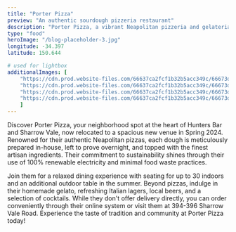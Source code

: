 ```yaml
---
title: "Porter Pizza"
preview: "An authentic sourdough pizzeria restaurant"
description: "Porter Pizza, a vibrant Neapolitan pizzeria and gelateria in Sheffield's heart, offers handmade pizzas crafted with locally sourced ingredients and baked to perfection in their Scugnizzo oven. Whether dining in their cozy restaurant or ordering online for takeaway, they promise a delightful experience with fresh flavors and a warm, friendly atmosphere."
type: "food"
heroImage: "/blog-placeholder-3.jpg"
longitude: -34.397
latitude: 150.644

# used for lightbox
additionalImages: [
    "https://cdn.prod.website-files.com/66637ca2fcf1b32b5acc349c/66673de73858e856c9b96e35_sfc%205.avif",
    "https://cdn.prod.website-files.com/66637ca2fcf1b32b5acc349c/66673dc78ea18ad0812ed15b_sfc%204.avif",
    "https://cdn.prod.website-files.com/66637ca2fcf1b32b5acc349c/66673de7156dc9acc931d5ff_sfc%203.avif",
    "https://cdn.prod.website-files.com/66637ca2fcf1b32b5acc349c/66673dcdadd7d953c878265e_sfc%202.avif"
    ]
---
```


Discover Porter Pizza, your neighborhood spot at the heart of Hunters Bar and Sharrow Vale, now relocated to a spacious new venue in Spring 2024. Renowned for their authentic Neapolitan pizzas, each dough is meticulously prepared in-house, left to prove overnight, and topped with the finest artisan ingredients. Their commitment to sustainability shines through their use of 100% renewable electricity and minimal food waste practices.

Join them for a relaxed dining experience with seating for up to 30 indoors and an additional outdoor table in the summer. Beyond pizzas, indulge in their homemade gelato, refreshing Italian lagers, local beers, and a selection of cocktails. While they don't offer delivery directly, you can order conveniently through their online system or visit them at 394-396 Sharrow Vale Road. Experience the taste of tradition and community at Porter Pizza today!
